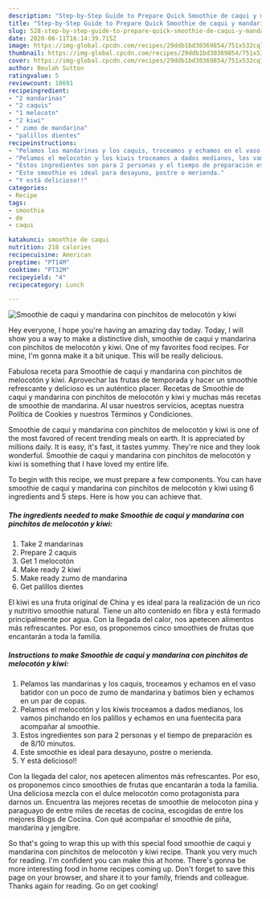 ```yaml
---
description: "Step-by-Step Guide to Prepare Quick Smoothie de caqui y mandarina con pinchitos de melocotón y kiwi"
title: "Step-by-Step Guide to Prepare Quick Smoothie de caqui y mandarina con pinchitos de melocotón y kiwi"
slug: 528-step-by-step-guide-to-prepare-quick-smoothie-de-caqui-y-mandarina-con-pinchitos-de-melocoton-y-kiwi
date: 2020-06-11T16:14:39.715Z
image: https://img-global.cpcdn.com/recipes/29ddb1bd30369854/751x532cq70/smoothie-de-caqui-y-mandarina-con-pinchitos-de-melocoton-y-kiwi-foto-principal.jpg
thumbnail: https://img-global.cpcdn.com/recipes/29ddb1bd30369854/751x532cq70/smoothie-de-caqui-y-mandarina-con-pinchitos-de-melocoton-y-kiwi-foto-principal.jpg
cover: https://img-global.cpcdn.com/recipes/29ddb1bd30369854/751x532cq70/smoothie-de-caqui-y-mandarina-con-pinchitos-de-melocoton-y-kiwi-foto-principal.jpg
author: Beulah Sutton
ratingvalue: 5
reviewcount: 10691
recipeingredient:
- "2 mandarinas"
- "2 caquis"
- "1 melocotn"
- "2 kiwi"
- " zumo de mandarina"
- "palillos dientes"
recipeinstructions:
- "Pelamos las mandarinas y los caquis, troceamos y echamos en el vaso batidor con un poco de zumo de mandarina y batimos bien y echamos en un par de copas."
- "Pelamos el melocotón y los kiwis troceamos a dados medianos, los vamos pinchando en los palillos y echamos en una fuentecita para acompañar al smoothie."
- "Estos ingredientes son para 2 personas y el tiempo de preparación es de 8/10 minutos."
- "Este smoothie es ideal para desayuno, postre o merienda."
- "Y está delicioso!!"
categories:
- Recipe
tags:
- smoothie
- de
- caqui

katakunci: smoothie de caqui 
nutrition: 218 calories
recipecuisine: American
preptime: "PT14M"
cooktime: "PT32M"
recipeyield: "4"
recipecategory: Lunch

---
```



![Smoothie de caqui y mandarina con pinchitos de melocotón y kiwi](https://img-global.cpcdn.com/recipes/29ddb1bd30369854/751x532cq70/smoothie-de-caqui-y-mandarina-con-pinchitos-de-melocoton-y-kiwi-foto-principal.jpg)

Hey everyone, I hope you're having an amazing day today. Today, I will show you a way to make a distinctive dish, smoothie de caqui y mandarina con pinchitos de melocotón y kiwi. One of my favorites food recipes. For mine, I'm gonna make it a bit unique. This will be really delicious.

Fabulosa receta para Smoothie de caqui y mandarina con pinchitos de melocotón y kiwi. Aprovechar las frutas de temporada y hacer un smoothie refrescante y delicioso es un auténtico placer. Recetas de Smoothie de caqui y mandarina con pinchitos de melocotón y kiwi y muchas más recetas de smoothie de mandarina. Al usar nuestros servicios, aceptas nuestra Política de Cookies y nuestros Términos y Condiciones.

Smoothie de caqui y mandarina con pinchitos de melocotón y kiwi is one of the most favored of recent trending meals on earth. It is appreciated by millions daily. It is easy, it's fast, it tastes yummy. They're nice and they look wonderful. Smoothie de caqui y mandarina con pinchitos de melocotón y kiwi is something that I have loved my entire life.


To begin with this recipe, we must prepare a few components. You can have smoothie de caqui y mandarina con pinchitos de melocotón y kiwi using 6 ingredients and 5 steps. Here is how you can achieve that.

<!--inarticleads1-->

##### The ingredients needed to make Smoothie de caqui y mandarina con pinchitos de melocotón y kiwi:

1. Take 2 mandarinas
1. Prepare 2 caquis
1. Get 1 melocotón
1. Make ready 2 kiwi
1. Make ready  zumo de mandarina
1. Get palillos dientes


El kiwi es una fruta original de China y es ideal para la realización de un rico y nutritivo smoothie natural. Tiene un alto contenido en fibra y está formado principalmente por agua. Con la llegada del calor, nos apetecen alimentos más refrescantes. Por eso, os proponemos cinco smoothies de frutas que encantarán a toda la familia. 

<!--inarticleads2-->

##### Instructions to make Smoothie de caqui y mandarina con pinchitos de melocotón y kiwi:

1. Pelamos las mandarinas y los caquis, troceamos y echamos en el vaso batidor con un poco de zumo de mandarina y batimos bien y echamos en un par de copas.
1. Pelamos el melocotón y los kiwis troceamos a dados medianos, los vamos pinchando en los palillos y echamos en una fuentecita para acompañar al smoothie.
1. Estos ingredientes son para 2 personas y el tiempo de preparación es de 8/10 minutos.
1. Este smoothie es ideal para desayuno, postre o merienda.
1. Y está delicioso!!


Con la llegada del calor, nos apetecen alimentos más refrescantes. Por eso, os proponemos cinco smoothies de frutas que encantarán a toda la familia. Una deliciosa mezcla con el dulce melocotón como protagonista para darnos un. Encuentra las mejores recetas de smoothie de melocoton pina y paraguayo de entre miles de recetas de cocina, escogidas de entre los mejores Blogs de Cocina. Con qué acompañar el smoothie de piña, mandarina y jengibre. 

So that's going to wrap this up with this special food smoothie de caqui y mandarina con pinchitos de melocotón y kiwi recipe. Thank you very much for reading. I'm confident you can make this at home. There's gonna be more interesting food in home recipes coming up. Don't forget to save this page on your browser, and share it to your family, friends and colleague. Thanks again for reading. Go on get cooking!
